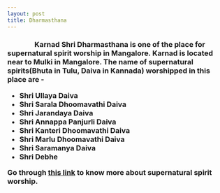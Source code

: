 ```yaml
---
layout: post
title: Dharmasthana
---
```


<h3 class="page-text-others">&nbsp;&nbsp;&nbsp;&nbsp;&nbsp;&nbsp;&nbsp;&nbsp;&nbsp;&nbsp;&nbsp;&nbsp;&nbsp;&nbsp;&nbsp;&nbsp;Karnad Shri Dharmasthana is one of the place for supernatural spirit worship in Mangalore. Karnad is located near to Mulki in Mangalore. The name of supernatural spirits(Bhuta in Tulu, Daiva in Kannada) worshipped in this place are -
<ul>
 <li>Shri Ullaya Daiva</li>
<li>Shri Sarala Dhoomavathi Daiva</li>
<li>Shri Jarandaya Daiva</li>
<li>Shri Annappa Panjurli Daiva</li>
<li>Shri Kanteri Dhoomavathi Daiva</li>
<li>Shri Marlu Dhoomavathi Daiva</li>
<li>Shri Saramanya Daiva</li>
<li>Shri Debhe</li>
</ul>
Go through <a href="https://en.wikipedia.org/wiki/Bhuta_Kola">this link</a> to know more about supernatural spirit worship.
</h3>
